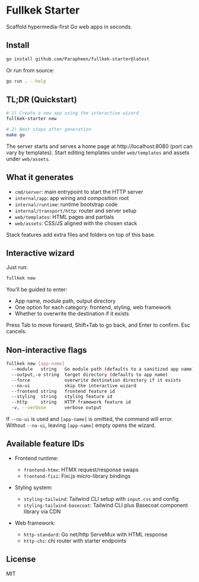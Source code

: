 # Fullkek Starter

Scaffold hypermedia-first Go web apps in seconds.

## Install

```sh
go install github.com/Parapheen/fullkek-starter@latest
```

Or run from source:

```sh
go run . --help
```

## TL;DR (Quickstart)

```sh
# 1) Create a new app using the interactive wizard
fullkek-starter new

# 2) Next steps after generation
make go
```

The server starts and serves a home page at http://localhost:8080 (port can vary by templates). Start editing templates under `web/templates` and assets under `web/assets`.

## What it generates

- `cmd/server`: main entrypoint to start the HTTP server
- `internal/app`: app wiring and composition root
- `internal/runtime`: runtime bootstrap code
- `internal/transport/http`: router and server setup
- `web/templates`: HTML pages and partials
- `web/assets`: CSS/JS aligned with the chosen stack

Stack features add extra files and folders on top of this base.

## Interactive wizard

Just run:

```sh
fullkek new
```

You’ll be guided to enter:

- App name, module path, output directory
- One option for each category: frontend, styling, web framework
- Whether to overwrite the destination if it exists

Press Tab to move forward, Shift+Tab to go back, and Enter to confirm. Esc cancels.

## Non-interactive flags

```sh
fullkek new [app-name]
  --module   string   Go module path (defaults to a sanitized app name)
  --output,-o string  target directory (defaults to app name)
  --force             overwrite destination directory if it exists
  --no-ui             skip the interactive wizard
  --frontend string   frontend feature id
  --styling  string   styling feature id
  --http     string   HTTP framework feature id
  -v, --verbose       verbose output
```

If `--no-ui` is used and `[app-name]` is omitted, the command will error. Without `--no-ui`, leaving `[app-name]` empty opens the wizard.

## Available feature IDs

- Frontend runtime:

  - `frontend-htmx`: HTMX request/response swaps
  - `frontend-fixi`: Fixi.js micro-library bindings

- Styling system:

  - `styling-tailwind`: Tailwind CLI setup with `input.css` and config
  - `styling-tailwind-basecoat`: Tailwind CLI plus Basecoat component library via CDN

- Web framework:

  - `http-standard`: Go net/http ServeMux with HTML response
  - `http-chi`: chi router with starter endpoints

## License

MIT
